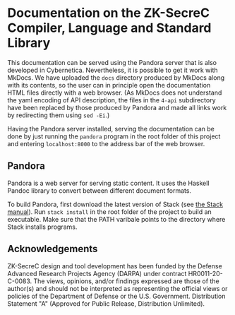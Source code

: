 # Documentation on the ZK-SecreC Compiler, Language and Standard Library

This documentation can be served using the Pandora server that is also developed in Cybernetica. Nevertheless, it is possible to get it work with MkDocs. We have uploaded the `docs` directory produced by MkDocs along with its contents, so the user can in principle open the documentation HTML files directly with a web browser. (As MkDocs does not understand the yaml encoding of API description, the files in the `4-api` subdirectory have been replaced by those produced by Pandora and made all links work by redirecting them using `sed -Ei`.)

Having the Pandora server installed, serving the documentation can be done by just running the `pandora` program in the root folder of this project and entering `localhost:8000` to the address bar of the web browser.

## Pandora

Pandora is a web server for serving static content. It uses the Haskell Pandoc library to convert between different document formats.

To build Pandora, first download the latest version of Stack (see [the Stack manual](https://docs.haskellstack.org/en/stable/README/#how-to-install)). Run `stack install` in the root folder of the project to build an executable. Make sure that the PATH varibale points to the directory where Stack installs programs.

## Acknowledgements

ZK-SecreC design and tool development has been funded by the Defense Advanced Research Projects Agency (DARPA) under contract HR0011-20-C-0083. The views, opinions, and/or findings expressed are those of the author(s) and should not be interpreted as representing the official views or policies of the Department of Defense or the U.S. Government. Distribution Statement "A" (Approved for Public Release, Distribution Unlimited).

